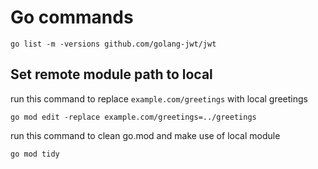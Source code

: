 # Go commands

```
go list -m -versions github.com/golang-jwt/jwt
```

## Set remote module path to local

run this command to replace `example.com/greetings` with local greetings

```
go mod edit -replace example.com/greetings=../greetings
```

run this command to clean go.mod and make use of local module

```
go mod tidy
```
